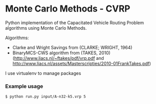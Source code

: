 Monte Carlo Methods - CVRP
=======================

Python implementation of the Capacitated Vehicle Routing Problem algorithms using Monte Carlo Methods.

Algorithms:

- Clarke and Wright Savings from (CLARKE; WRIGHT, 1964)
- BinaryMCS-CWS algorithm from (TAKES, 2010) (http://www.liacs.nl/~ftakes/pdf/vrp.pdf and http://www.liacs.nl/assets/Masterscripties/2010-01FrankTakes.pdf)  
  
I use virtualenv to manage packages

### Example usage

```bash
$ python run.py input/A-n32-k5.vrp 5
```

